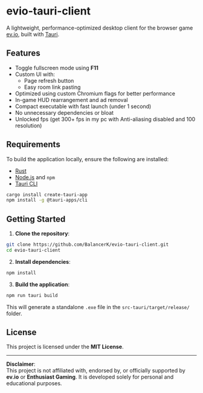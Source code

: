 # evio-tauri-client

A lightweight, performance-optimized desktop client for the browser game [ev.io](https://ev.io), built with [Tauri](https://tauri.app).

## Features

- Toggle fullscreen mode using **F11**
- Custom UI with:
  - Page refresh button  
  - Easy room link pasting  
- Optimized using custom Chromium flags for better performance
- In-game HUD rearrangement and ad removal
- Compact executable with fast launch (under 1 second)
- No unnecessary dependencies or bloat
- Unlocked fps (get 300+ fps in my pc with Anti-aliasing disabled and 100 resolution)

## Requirements

To build the application locally, ensure the following are installed:

- [Rust](https://www.rust-lang.org/tools/install)
- [Node.js](https://nodejs.org/) and `npm`
- [Tauri CLI](https://tauri.app/v1/guides/getting-started/prerequisites)

```bash
cargo install create-tauri-app
npm install -g @tauri-apps/cli
```

## Getting Started

1. **Clone the repository**:

```bash
git clone https://github.com/BalancerK/evio-tauri-client.git
cd evio-tauri-client
```

2. **Install dependencies**:

```bash
npm install
```

3. **Build the application**:

```bash
npm run tauri build
```

This will generate a standalone `.exe` file in the `src-tauri/target/release/` folder.

## License

This project is licensed under the **MIT License**.

---

**Disclaimer**:  
This project is not affiliated with, endorsed by, or officially supported by **ev.io** or **Enthusiast Gaming**. It is developed solely for personal and educational purposes.
